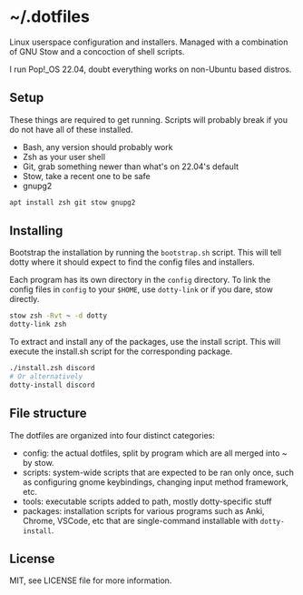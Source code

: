 # ~/.dotfiles

Linux userspace configuration and installers. Managed with a combination of
GNU Stow and a concoction of shell scripts.

I run Pop!_OS 22.04, doubt everything works on non-Ubuntu based distros.

## Setup

These things are required to get running. Scripts will probably break if you do
not have all of these installed.

- Bash, any version should probably work
- Zsh as your user shell
- Git, grab something newer than what's on 22.04's default
- Stow, take a recent one to be safe
- gnupg2

```sh
apt install zsh git stow gnupg2
```

## Installing

Bootstrap the installation by running the `bootstrap.sh` script. This will
tell dotty where it should expect to find the config files and installers.

Each program has its own directory in the `config` directory. To link the
config files in `config` to your `$HOME`, use `dotty-link` or if you dare,
stow directly.

```sh
stow zsh -Rvt ~ -d dotty
dotty-link zsh
```

To extract and install any of the packages, use the install script. This 
will execute the install.sh script for the corresponding package.

```sh
./install.zsh discord
# Or alternatively
dotty-install discord
```

## File structure

The dotfiles are organized into four distinct categories:

- config: the actual dotfiles, split by program which are all merged into ~ by
  stow.
- scripts: system-wide scripts that are expected to be ran only once, such as
  configuring gnome keybindings, changing input method framework, etc.
- tools: executable scripts added to path, mostly dotty-specific stuff
- packages: installation scripts for various programs such as Anki, Chrome,
  VSCode, etc that are single-command installable with `dotty-install`.

## License

MIT, see LICENSE file for more information.
